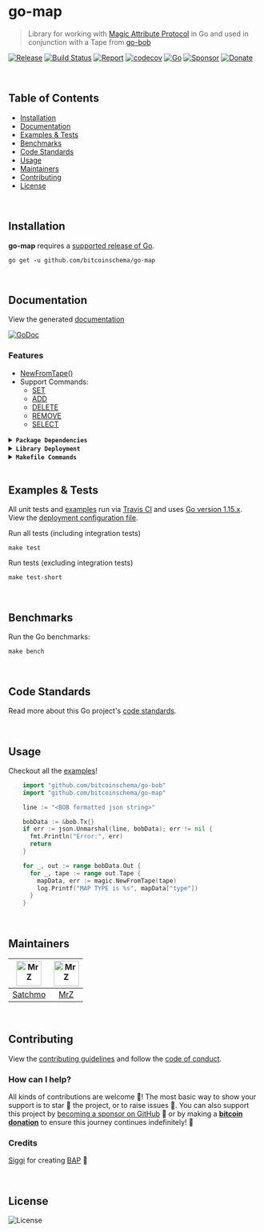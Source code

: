 # go-map
> Library for working with [Magic Attribute Protocol](https://github.com/rohenaz/MAP) in Go and used in conjunction with a Tape from [go-bob](https://github.com/bitcoinschema/go-bob)

[![Release](https://img.shields.io/github/release-pre/BitcoinSchema/go-map.svg?logo=github&style=flat&v=3)](https://github.com/BitcoinSchema/go-map/releases)
[![Build Status](https://travis-ci.com/BitcoinSchema/go-map.svg?branch=master&v=3)](https://travis-ci.com/BitcoinSchema/go-map)
[![Report](https://goreportcard.com/badge/github.com/BitcoinSchema/go-map?style=flat&v=3)](https://goreportcard.com/report/github.com/BitcoinSchema/go-map)
[![codecov](https://codecov.io/gh/BitcoinSchema/go-map/branch/master/graph/badge.svg?v=3)](https://codecov.io/gh/BitcoinSchema/go-map)
[![Go](https://img.shields.io/github/go-mod/go-version/BitcoinSchema/go-map?v=3)](https://golang.org/)
[![Sponsor](https://img.shields.io/badge/sponsor-BitcoinSchema-181717.svg?logo=github&style=flat&v=3)](https://github.com/sponsors/BitcoinSchema)
[![Donate](https://img.shields.io/badge/donate-bitcoin-ff9900.svg?logo=bitcoin&style=flat&v=3)](https://gobitcoinsv.com/#sponsor)

<br/>

## Table of Contents
- [Installation](#installation)
- [Documentation](#documentation)
- [Examples & Tests](#examples--tests)
- [Benchmarks](#benchmarks)
- [Code Standards](#code-standards)
- [Usage](#usage)
- [Maintainers](#maintainers)
- [Contributing](#contributing)
- [License](#license)

<br/>

## Installation

**go-map** requires a [supported release of Go](https://golang.org/doc/devel/release.html#policy).
```shell script
go get -u github.com/bitcoinschema/go-map
```

<br/>

## Documentation
View the generated [documentation](https://pkg.go.dev/github.com/bitcoinschema/go-map)

[![GoDoc](https://godoc.org/github.com/bitcoinschema/go-map?status.svg&style=flat)](https://pkg.go.dev/github.com/bitcoinschema/go-map)

### Features
- [NewFromTape()](bob.go)
- Support Commands:
  - [SET](magic.go)
  - [ADD](magic.go)
  - [DELETE](magic.go)
  - [REMOVE](magic.go)
  - [SELECT](magic.go)

<details>
<summary><strong><code>Package Dependencies</code></strong></summary>
<br/>

- [bitcoinschema/go-bob](https://github.com/bitcoinschema/go-bob)
</details>

<details>
<summary><strong><code>Library Deployment</code></strong></summary>
<br/>

[goreleaser](https://github.com/goreleaser/goreleaser) for easy binary or library deployment to Github and can be installed via: `brew install goreleaser`.

The [.goreleaser.yml](.goreleaser.yml) file is used to configure [goreleaser](https://github.com/goreleaser/goreleaser).

Use `make release-snap` to create a snapshot version of the release, and finally `make release` to ship to production.
</details>

<details>
<summary><strong><code>Makefile Commands</code></strong></summary>
<br/>

View all `makefile` commands
```shell script
make help
```

List of all current commands:
```text
all                    Runs multiple commands
clean                  Remove previous builds and any test cache data
clean-mods             Remove all the Go mod cache
coverage               Shows the test coverage
godocs                 Sync the latest tag with GoDocs
help                   Show this help message
install                Install the application
install-go             Install the application (Using Native Go)
lint                   Run the Go lint application
release                Full production release (creates release in Github)
release                Runs common.release then runs godocs
release-snap           Test the full release (build binaries)
release-test           Full production test release (everything except deploy)
replace-version        Replaces the version in HTML/JS (pre-deploy)
tag                    Generate a new tag and push (tag version=0.0.0)
tag-remove             Remove a tag if found (tag-remove version=0.0.0)
tag-update             Update an existing tag to current commit (tag-update version=0.0.0)
test                   Runs vet, lint and ALL tests
test-short             Runs vet, lint and tests (excludes integration tests)
test-travis            Runs all tests via Travis (also exports coverage)
test-travis-short      Runs unit tests via Travis (also exports coverage)
uninstall              Uninstall the application (and remove files)
vet                    Run the Go vet application
```
</details>

<br/>

## Examples & Tests
All unit tests and [examples](examples) run via [Travis CI](https://travis-ci.com/bitcoinschema/go-map) and uses [Go version 1.15.x](https://golang.org/doc/go1.15). View the [deployment configuration file](.travis.yml).

Run all tests (including integration tests)
```shell script
make test
```

Run tests (excluding integration tests)
```shell script
make test-short
```

<br/>

## Benchmarks
Run the Go benchmarks:
```shell script
make bench
```

<br/>

## Code Standards
Read more about this Go project's [code standards](CODE_STANDARDS.md).

<br/>

## Usage
Checkout all the [examples](examples)!

```go
    import "github.com/bitcoinschema/go-bob"
    import "github.com/bitcoinschema/go-map"

    line := "<BOB formatted json string>"

    bobData := &bob.Tx{}
    if err := json.Unmarshal(line, bobData); err != nil {
      fmt.Println("Error:", err)
      return
    }

    for _, out := range bobData.Out {
      for _, tape := range out.Tape {
        mapData, err := magic.NewFromTape(tape)
        log.Printf("MAP TYPE is %s", mapData["type"])
      }
    }


```

<br/>

## Maintainers
| [<img src="https://github.com/rohenaz.png" height="50" alt="MrZ" />](https://github.com/rohenaz) | [<img src="https://github.com/mrz1836.png" height="50" alt="MrZ" />](https://github.com/mrz1836) |
|:---:|:---:|
| [Satchmo](https://github.com/rohenaz) | [MrZ](https://github.com/mrz1836) |

<br/>

## Contributing

View the [contributing guidelines](CONTRIBUTING.md) and follow the [code of conduct](CODE_OF_CONDUCT.md).

### How can I help?
All kinds of contributions are welcome :raised_hands:!
The most basic way to show your support is to star :star2: the project, or to raise issues :speech_balloon:.
You can also support this project by [becoming a sponsor on GitHub](https://github.com/sponsors/BitcoinSchema) :clap:
or by making a [**bitcoin donation**](https://gobitcoinsv.com/#sponsor) to ensure this journey continues indefinitely! :rocket:


### Credits
[Siggi](https://github.com/icellan) for creating [BAP](https://github.com/icellan/bap) :clap:

<br/>

## License

![License](https://img.shields.io/github/license/BitcoinSchema/go-map.svg?style=flat&v=3)